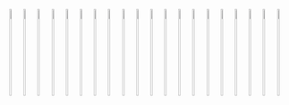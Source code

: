 <img src="giphy.gif" width="5%" height="20%"><img src="giphy.gif" width="5%" height="20%"><img src="giphy.gif" width="5%" height="20%"><img src="giphy.gif" width="5%" height="20%"><img src="giphy.gif" width="5%" height="20%"><img src="giphy.gif" width="5%" height="20%"><img src="giphy.gif" width="5%" height="20%"><img src="giphy.gif" width="5%" height="20%"><img src="giphy.gif" width="5%" height="20%"><img src="giphy.gif" width="5%" height="20%"><img src="giphy.gif" width="5%" height="20%"><img src="giphy.gif" width="5%" height="20%"><img src="giphy.gif" width="5%" height="20%"><img src="giphy.gif" width="5%" height="20%"><img src="giphy.gif" width="5%" height="20%"><img src="giphy.gif" width="5%" height="20%"><img src="giphy.gif" width="5%" height="20%"><img src="giphy.gif" width="5%" height="20%"><img src="giphy.gif" width="5%" height="20%"><img src="giphy.gif" width="5%" height="20%">


<!--
**jackmarsh/jackmarsh** is a ✨ _special_ ✨ repository because its `README.md` (this file) appears on your GitHub profile.

Here are some ideas to get you started:

- 🔭 I’m currently working on ...
- 🌱 I’m currently learning ...
- 👯 I’m looking to collaborate on ...
- 🤔 I’m looking for help with ...
- 💬 Ask me about ...
- 📫 How to reach me: ...
- 😄 Pronouns: ...
- ⚡ Fun fact: ...
-->
